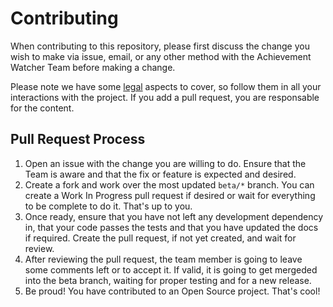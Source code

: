 # Contributing

When contributing to this repository, please first discuss the change you wish to make via issue,
email, or any other method with the Achievement Watcher Team before making a change. 

Please note we have some [legal](https://github.com/achievement-watcher/legal) aspects to cover, so follow them in all 
your interactions with the project. If you add a pull request, you are responsable for the content.

## Pull Request Process

1. Open an issue with the change you are willing to do. Ensure that the Team is aware and that the fix or feature
   is expected and desired.
1. Create a fork and work over the most updated `beta/*` branch. You can create a Work In Progress pull request if
   desired or wait for everything to be complete to do it. That's up to you.
1. Once ready, ensure that you have not left any development dependency in, that your code passes the tests and that you
   have updated the docs if required. Create the pull request, if not yet created, and wait for review.
1. After reviewing the pull request, the team member is going to leave some comments left or to accept it. If valid, it 
   is going to get mergeded into the beta branch, waiting for proper testing and for a new release.
1. Be proud! You have contributed to an Open Source project. That's cool!